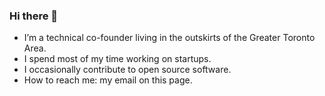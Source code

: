 ### Hi there 👋

- I’m a technical co-founder living in the outskirts of the Greater Toronto Area.
- I spend most of my time working on startups.
- I occasionally contribute to open source software.
- How to reach me: my email on this page.
